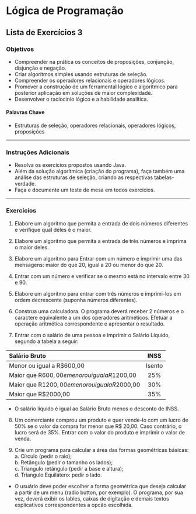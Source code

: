 # Lógica de Programação 
## Lista de Exercícios 3 
### Objetivos
- Compreender na prática os conceitos de proposições, conjunção, disjunção e negação. 
- Criar algoritmos simples usando estruturas de seleção. 
- Compreender os operadores relacionais e operadores lógicos. 
- Promover a construção de um ferramental lógico e algorítmico para posterior aplicação em soluções de maior complexidade.
- Desenvolver o racíocinio lógico e a habilidade analítica. 
#### Palavras Chave  
- Estruturas de seleção, operadores relacionais, operadores lógicos, proposições
---
### Instruções Adicionais 
- Resolva os exercícios propostos usando Java.
- Além da solução algorítmica (criação do programa), faça também uma análise das estruturas de seleção, criando as respectivas tabelas-verdade. 
- Faça e documente um teste de mesa em todos exercícios. 

---
### Exercícios 
1. Elabore um algoritmo que permita a entrada de dois números diferentes e verifique qual deles é o maior. 

2. Elabore um algoritmo que permita a entrada de três números e imprima o maior deles.

3.	Elabore um algoritmo para Entrar com um número e imprimir uma das mensagens: 
 	maior do que 20, igual a 20 ou menor do que 20.

4. Entrar com um número e verificar se o mesmo está no intervalo entre 30 e 90. 

5.	Elabore um algoritmo para entrar com três números e imprimi-los em ordem decrescente (suponha números diferentes). 

6.	Construa uma calculadora. O programa deverá receber 2 números e o caractere equivalente a um dos operadores aritméticos. Efetuar a operação aritmética correspondente e apresentar o resultado. 

7.	Entrar com o salário de uma pessoa e imprimir o Salário Líquido, segundo a tabela a seguir:
   
|  Salário Bruto                                   |   INSS   |
|:-------------------------------------------------|:--------:|
| Menor ou igual a R$600,00                        |  Isento  |
| Maior que R$600,00 e menor ou igual a R$1200,00  |    25%   |
| Maior que R$1200,00 e menor ou igual a R$2000,00 |    30%   |
| Maior que R$2000,00                              |    35%   |	

- O salário líquido é igual ao Salário Bruto menos o desconto de INSS. 

8.	Um comerciante comprou um produto e quer vende-lo com um lucro de 50% se o valor da compra for menor que R$ 20,00. Caso contrário, o lucro será de 35%. Entrar com o valor do produto e imprimir o valor de venda.

9. Crie um programa para calcular a área das formas geométricas básicas:  
a.	Círculo (pedir o raio);  
b.	Retângulo (pedir o tamanho os lados);  
c.	Triangulo retângulo (pedir a base e altura);  
d.	Triangulo Equilátero: pedir o lado.
- O usuário deve poder escolher a forma geométrica que deseja calcular a partir de um menu (radio button, por exemplo). O programa, por sua vez, deverá exibir os lables, caixas de digitação e demais textos explicativos correspondentes a opcão escolhida.  

